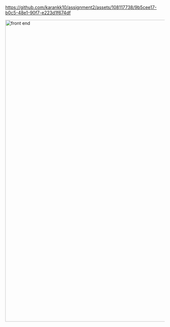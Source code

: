 


https://github.com/karankk10/assignment2/assets/108117738/9b5cee17-b0c5-48e1-90f7-e223d1f674df




<img width="951" alt="front end " src="https://github.com/karankk10/assignment2/assets/108117738/79be9ed7-4582-4d62-894c-6cce0d2856a7">

